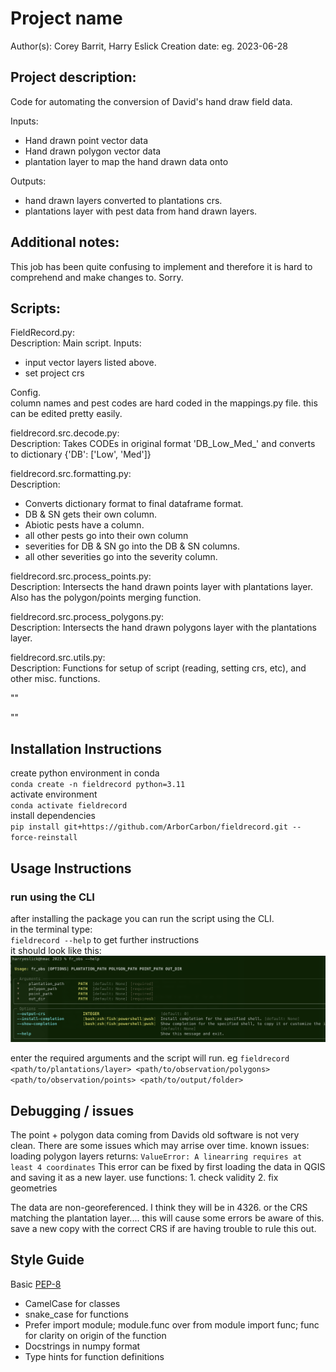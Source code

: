 # Project name
Author(s): Corey Barrit, Harry Eslick
Creation date: eg. 2023-06-28 

## Project description:   
Code for automating the conversion of David's hand draw field data.
   
Inputs: 
- Hand drawn point vector data
- Hand drawn polygon vector data
- plantation layer to map the hand drawn data onto

Outputs: 
- hand drawn layers converted to plantations crs.
- plantations layer with pest data from hand drawn layers.
  

## Additional notes:   
This job has been quite confusing to implement and therefore it is hard to comprehend and make changes to. Sorry.
  
## Scripts:   
FieldRecord.py:   
Description: Main script.
Inputs:
- input vector layers listed above.
- set project crs

Config.    
column names and pest codes are hard coded in the mappings.py file. this can be edited pretty easily.   

fieldrecord.src.decode.py:   
Description: Takes CODEs in original format 'DB_Low_Med_' and converts to dictionary {'DB': ['Low', 'Med']}

fieldrecord.src.formatting.py:   
Description: 
- Converts dictionary format to final dataframe format. 
- DB & SN gets their own column. 
- Abiotic pests have a column.
- all other pests go into their own column
- severities for DB & SN go into the DB & SN columns.
- all other severities go into the severity column.

fieldrecord.src.process_points.py:   
Description: Intersects the hand drawn points layer with plantations layer. Also has the polygon/points merging function.

fieldrecord.src.process_polygons.py:   
Description: Intersects the hand drawn polygons layer with the plantations layer.

fieldrecord.src.utils.py:   
Description: Functions for setup of script (reading, setting crs, etc), and other misc. functions.


""   

""   

## Installation Instructions   
create python environment in conda    
`conda create -n fieldrecord python=3.11`   
activate environment   
`conda activate fieldrecord`   
install dependencies   
`pip install git+https://github.com/ArborCarbon/fieldrecord.git --force-reinstall`   

## Usage Instructions
### run using the CLI
after installing the package you can run the script using the CLI.   
in the terminal type:   
`fieldrecord --help` to get further instructions      
it should look like this:   
![terminal help menu screenshot](image.png)   

enter the required arguments and the script will run. eg
`fieldrecord <path/to/plantations/layer> <path/to/observation/polygons> <path/to/observation/points> <path/to/output/folder>`





## Debugging / issues
The point + polygon data coming from Davids old software is not very clean. There are some issues which may arrise over time. known issues:
loading polygon layers returns:
`ValueError: A linearring requires at least 4 coordinates`
This error can be fixed by first loading the data in QGIS and saving it as a new layer. use functions:
    1. check validity
    2. fix geometries

The data are non-georeferenced. I think they will be in 4326. or the CRS matching the plantation layer....
this will cause some errors be aware of this. save a new copy with the correct CRS if are having trouble to rule this out. 




## Style Guide
Basic [PEP-8](https://www.python.org/dev/peps/pep-0008/)
* CamelCase for classes  
* snake_case for functions  
* Prefer import module; module.func over from module import func; func for clarity on origin of the function  
* Docstrings in numpy format  
* Type hints for function definitions  

